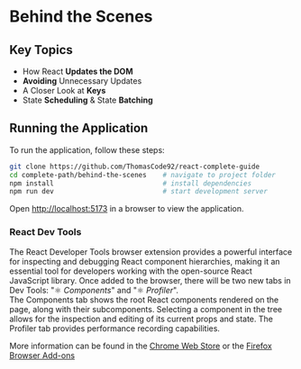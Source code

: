 # Behind the Scenes

## Key Topics

- How React **Updates the DOM**
- **Avoiding** Unnecessary Updates
- A Closer Look at **Keys**
- State **Scheduling** & State **Batching**

## Running the Application

To run the application, follow these steps:

```bash
git clone https://github.com/ThomasCode92/react-complete-guide
cd complete-path/behind-the-scenes    # navigate to project folder
npm install                           # install dependencies
npm run dev                           # start development server
```

Open [http://localhost:5173](http://localhost:5173) in a browser to view the application.

### React Dev Tools

The React Developer Tools browser extension provides a powerful interface for inspecting and debugging React component hierarchies, making it an essential tool for developers working with the open-source React JavaScript library. Once added to the browser, there will be two new tabs in Dev Tools: "⚛️ _Components_" and "⚛️ _Profiler_".<br />
The Components tab shows the root React components rendered on the page, along with their subcomponents. Selecting a component in the tree allows for the inspection and editing of its current props and state. The Profiler tab provides performance recording capabilities.<br />

More information can be found in the [Chrome Web Store](https://chromewebstore.google.com/detail/fmkadmapgofadopljbjfkapdkoienihi) or the [Firefox Browser Add-ons](https://addons.mozilla.org/en-US/firefox/addon/react-devtools/)
